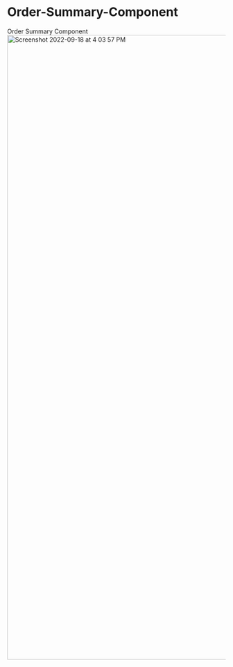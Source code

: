 # Order-Summary-Component
Order Summary Component
<img width="1440" alt="Screenshot 2022-09-18 at 4 03 57 PM" src="https://user-images.githubusercontent.com/77057163/190897979-48136bd9-6509-4a91-9f63-2c4b49470a95.png">
